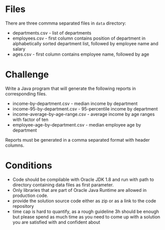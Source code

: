 # Files

There are three commma separated files in `data` directory:

 * departments.csv  - list of departments
 * employees.csv    - first column contains position of department in alphabetically sorted department list, followed by employee name and salary
 * ages.csv         - first column contains employee name, followed by age

# Challenge

Write a Java program that will generate the following reports in corresponding files.

 * income-by-department.csv - median income by department
 * income-95-by-department.csv - 95-percentile income by department
 * income-average-by-age-range.csv - average income by age ranges with factor of ten
 * employee-age-by-department.csv - median employee age by department

Reports must be generated in a comma separated format with header columns.

# Conditions

 * Code should be compilable with Oracle JDK 1.8 and run with path to directory containing data files as first parameter.
 * Only libraries that are part of Oracle Java Runtime are allowed in production code.
 * provide the solution source code either as zip or as a link to the code repository
 * time cap is hard to quantify, as a rough guideline 3h should be enough but please spend as much time as you need to come up with a solution you are satisfied with and confident about
